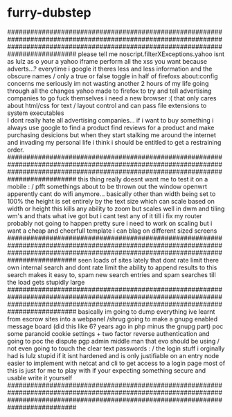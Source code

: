 furry-dubstep
=============
##########################################################################################################################################################################################
please tell me noscript.filterXExceptions.yahoo isnt as lulz as o your a yahoo iframe perform all the xss you want because adverts...?
everytime i google it theres less and less information and the obscure names / only a true or false toggle in half of firefoxs about:config concerns me
seriously im not wasting another 2 hours of my life going through all the changes yahoo made to firefox to try and tell advertising companies to go fuck themselves
i need a new browser :( that only cares about html/css for text / layout control and can pass file extensions to system executables  
I dont really hate all advertising companies... if i want to buy something i always use google to find a product find reviews for a product and make purchasing desicions 
but when they start stalking me around the internet and invading my personal life i think i should be entitled to get a restraining order.
##########################################################################################################################################################################################
this thing really doesnt want me to test it on a mobile : / pfft somethings about to be thrown out the window openwrt apperently cant do wifi anymore... 
basically other than width being set to 100% the height is set entirely by the text size which can scale based on width or height
this kills any ability to zoom but scales well in dwm and tiling wm's and thats what ive got
but i cant test any of it till i fix my router probably not going to happen
pretty sure i need to work on scaling but i want a cheap and cheerfull template i can blag on different sized screens
##########################################################################################################################################################################################
seen loads of sites lately that dont rate limit there own internal search
and dont rate limit the ability to append results to this search
makes it easy to, spam new search entries and spam searches till the load gets stupidly large
##########################################################################################################################################################################################
basically im going to dump everything ive learnt from escrow sites into a webpanel /shrug
going to make a gnupg enabled message board (did this like 6? years ago in php minus the gnupg part)
poc some paranoid cookie settings + two factor reverse authentication
and going to poc the dispute pgp admin middle man that evo should be using / not even going to touch the clear text passwords : /
the login stuff i orginally had is lulz stupid if it isnt hardened and is only justifiable on an entry node easier to implement with netcat and cli to get access to a login page
most of this is just for me to play with if your expecting something secure and usable write it yourself
##########################################################################################################################################################################################

